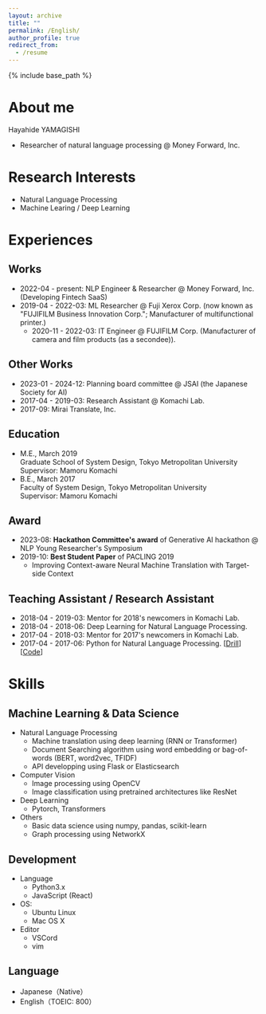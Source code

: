```yaml
---
layout: archive
title: ""
permalink: /English/
author_profile: true
redirect_from:
  - /resume
---
```


{% include base_path %}

About me
======
Hayahide YAMAGISHI  
  - Researcher of natural language processing @ Money Forward, Inc.


Research Interests
======
- Natural Language Processing
- Machine Learing / Deep Learning

Experiences
======
## Works
- 2022-04 - present: NLP Engineer & Researcher @ Money Forward, Inc. (Developing Fintech SaaS)
- 2019-04 - 2022-03: ML Researcher @ Fuji Xerox Corp. (now known as "FUJIFILM Business Innovation Corp."; Manufacturer of multifunctional printer.)
  - 2020-11 - 2022-03: IT Engineer @ FUJIFILM Corp. (Manufacturer of camera and film products (as a secondee)).

## Other Works
- 2023-01 - 2024-12: Planning board committee @ JSAI (the Japanese Society for AI)
- 2017-04 - 2019-03: Research Assistant @ Komachi Lab.
- 2017-09: Mirai Translate, Inc.


## Education 
- M.E., March 2019  
  Graduate School of System Design, Tokyo Metropolitan University  
  Supervisor: Mamoru Komachi
- B.E., March 2017  
  Faculty of System Design, Tokyo Metropolitan University  
  Supervisor: Mamoru Komachi


## Award
- 2023-08: **Hackathon Committee's award** of Generative AI hackathon @ NLP Young Researcher's Symposium
- 2019-10: **Best Student Paper** of PACLING 2019
  - Improving Context-aware Neural Machine Translation with Target-side Context

## Teaching Assistant / Research Assistant 
- 2018-04 - 2019-03: Mentor for 2018's newcomers in Komachi Lab.
- 2018-04 - 2018-06: Deep Learning for Natural Language Processing.
- 2017-04 - 2018-03: Mentor for 2017's newcomers in Komachi Lab.
- 2017-04 - 2017-06: Python for Natural Language Processing. [[Drill](http://www.cl.ecei.tohoku.ac.jp/nlp100/)] [[Code](https://github.com/tmu-nlp/100knock2017)]  


Skills
======
## Machine Learning & Data Science
- Natural Language Processing
  - Machine translation using deep learning (RNN or Transformer)
  - Document Searching algorithm using word embedding or bag-of-words (BERT, word2vec, TFIDF)
  - API developping using Flask or Elasticsearch
- Computer Vision
  - Image processing using OpenCV
  - Image classification using pretrained architectures like ResNet
- Deep Learning
  - Pytorch, Transformers
- Others
  - Basic data science using numpy, pandas, scikit-learn
  - Graph processing using NetworkX

## Development
- Language
  - Python3.x
  - JavaScript (React)
- OS: 
  - Ubuntu Linux
  - Mac OS X
- Editor
  - VSCord
  - vim
  
## Language
- Japanese（Native）
- English（TOEIC: 800）






